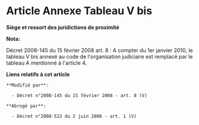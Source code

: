 # Article Annexe Tableau V bis

**Siège et ressort des juridictions de proximité**

**Nota:**

Décret 2008-145 du 15 février 2008 art. 8 : A compter du 1er janvier 2010, le tableau V bis annexé au code de l'organisation
judiciaire est remplacé par le tableau A mentionné à l'article 4.

**Liens relatifs à cet article**

	**Modifié par**:

	  - Décret n°2008-145 du 15 février 2008 - art. 8 (V)

	**Abrogé par**:

	  - Décret n°2008-522 du 2 juin 2008 - art. 1 (V)
